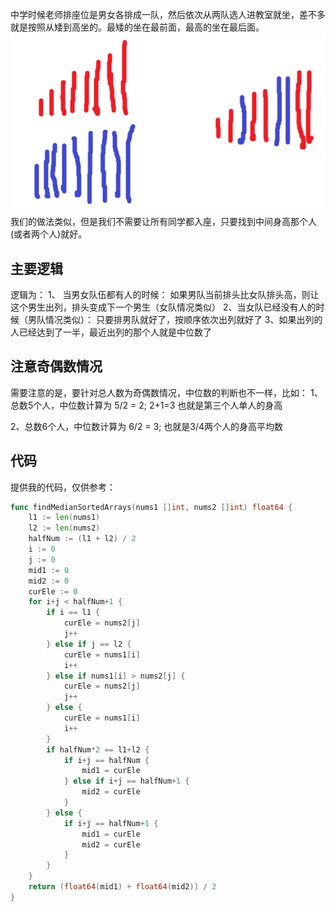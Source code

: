 中学时候老师排座位是男女各排成一队，然后依次从两队选人进教室就坐，差不多就是按照从矮到高坐的。最矮的坐在最前面，最高的坐在最后面。
![](../pictures/problems/4/sort.png)
我们的做法类似，但是我们不需要让所有同学都入座，只要找到中间身高那个人(或者两个人)就好。
## 主要逻辑
逻辑为：
1、 当男女队伍都有人的时候：
如果男队当前排头比女队排头高，则让这个男生出列，排头变成下一个男生（女队情况类似）
2、当女队已经没有人的时候（男队情况类似）：
只要排男队就好了，按顺序依次出列就好了
3、如果出列的人已经达到了一半，最近出列的那个人就是中位数了
## 注意奇偶数情况
需要注意的是，要针对总人数为奇偶数情况，中位数的判断也不一样，比如：
1、总数5个人，中位数计算为
5/2 = 2; 2+1=3
也就是第三个人单人的身高

2、总数6个人，中位数计算为
6/2 = 3;
也就是3/4两个人的身高平均数
## 代码
提供我的代码，仅供参考：

```go []
func findMedianSortedArrays(nums1 []int, nums2 []int) float64 {
	l1 := len(nums1)
	l2 := len(nums2)
	halfNum := (l1 + l2) / 2
	i := 0
	j := 0
	mid1 := 0
	mid2 := 0
	curEle := 0
	for i+j < halfNum+1 {
		if i == l1 {
			curEle = nums2[j]
			j++
		} else if j == l2 {
			curEle = nums1[i]
			i++
		} else if nums1[i] > nums2[j] {
			curEle = nums2[j]
			j++
		} else {
			curEle = nums1[i]
			i++
		}
		if halfNum*2 == l1+l2 {
			if i+j == halfNum {
				mid1 = curEle
			} else if i+j == halfNum+1 {
				mid2 = curEle
			}
		} else {
			if i+j == halfNum+1 {
				mid1 = curEle
				mid2 = curEle
			}
		}
	}
	return (float64(mid1) + float64(mid2)) / 2
}
```
